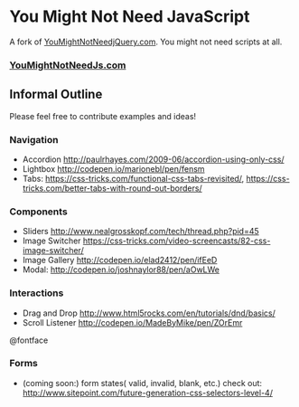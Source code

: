 # You Might Not Need JavaScript

A fork of [YouMightNotNeedjQuery.com](http://youmightnotneedjquery.com). You might not need scripts at all.

### [YouMightNotNeedJs.com](http://youmightnotneedjs.com)

## Informal Outline

Please feel free to contribute examples and ideas!

### Navigation

- Accordion http://paulrhayes.com/2009-06/accordion-using-only-css/
- Lightbox http://codepen.io/marionebl/pen/fensm
- Tabs: https://css-tricks.com/functional-css-tabs-revisited/, https://css-tricks.com/better-tabs-with-round-out-borders/

### Components

- Sliders http://www.nealgrosskopf.com/tech/thread.php?pid=45
- Image Switcher https://css-tricks.com/video-screencasts/82-css-image-switcher/
- Image Gallery http://codepen.io/elad2412/pen/ifEeD
- Modal: http://codepen.io/joshnaylor88/pen/aOwLWe

### Interactions

- Drag and Drop http://www.html5rocks.com/en/tutorials/dnd/basics/
- Scroll Listener http://codepen.io/MadeByMike/pen/ZOrEmr

@fontface

### Forms

- (coming soon:) form states( valid, invalid, blank, etc.) check out: http://www.sitepoint.com/future-generation-css-selectors-level-4/